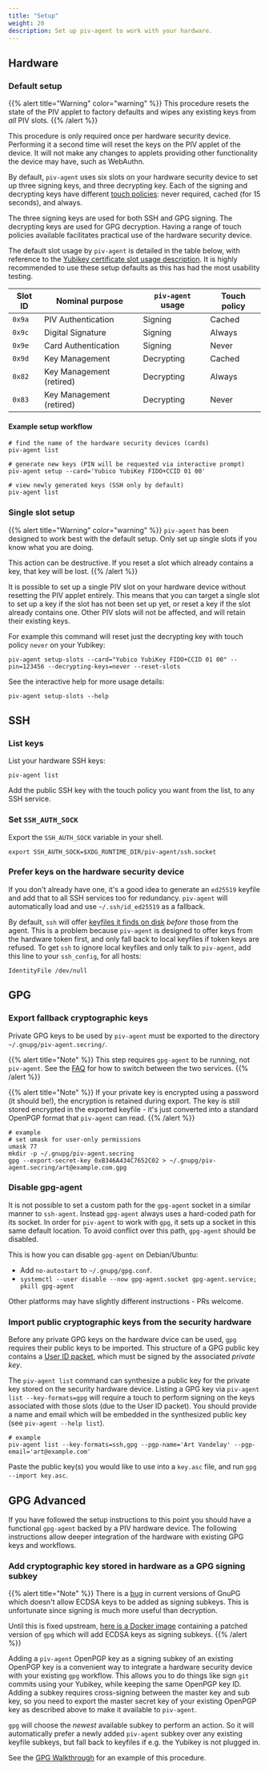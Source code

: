 ```yaml
---
title: "Setup"
weight: 20
description: Set up piv-agent to work with your hardware.
---
```


## Hardware

### Default setup

{{% alert title="Warning" color="warning" %}}
This procedure resets the state of the PIV applet to factory defaults and wipes any existing keys from _all_ PIV slots.
{{% /alert %}}

This procedure is only required once per hardware security device.
Performing it a second time will reset the keys on the PIV applet of the device.
It will not make any changes to applets providing other functionality the device may have, such as WebAuthn.

By default, `piv-agent` uses six slots on your hardware security device to set up three signing keys, and three decrypting key.
Each of the signing and decrypting keys have different [touch policies](https://docs.yubico.com/yesdk/users-manual/application-piv/pin-touch-policies.html): never required, cached (for 15 seconds), and always.

The three signing keys are used for both SSH and GPG signing.
The decrypting keys are used for GPG decryption.
Having a range of touch policies available facilitates practical use of the hardware security device.

The default slot usage by `piv-agent` is detailed in the table below, with reference to the [Yubikey certificate slot usage description](https://developers.yubico.com/PIV/Introduction/Certificate_slots.html).
It is highly recommended to use these setup defaults as this has had the most usability testing.

| Slot ID | Nominal purpose          | `piv-agent` usage | Touch policy |
| ---     | ---                      | ---               | ---          |
| `0x9a`  | PIV Authentication       | Signing           | Cached       |
| `0x9c`  | Digital Signature        | Signing           | Always       |
| `0x9e`  | Card Authentication      | Signing           | Never        |
| `0x9d`  | Key Management           | Decrypting        | Cached       |
| `0x82`  | Key Management (retired) | Decrypting        | Always       |
| `0x83`  | Key Management (retired) | Decrypting        | Never        |

#### Example setup workflow

```
# find the name of the hardware security devices (cards)
piv-agent list

# generate new keys (PIN will be requested via interactive prompt)
piv-agent setup --card='Yubico YubiKey FIDO+CCID 01 00'

# view newly generated keys (SSH only by default)
piv-agent list
```

### Single slot setup

{{% alert title="Warning" color="warning" %}}
`piv-agent` has been designed to work best with the default setup.
Only set up single slots if you know what you are doing.

This action can be destructive.
If you reset a slot which already contains a key, that key will be lost.
{{% /alert %}}

It is possible to set up a single PIV slot on your hardware device without resetting the PIV applet entirely.
This means that you can target a single slot to set up a key if the slot has not been set up yet, or reset a key if the slot already contains one.
Other PIV slots will not be affected, and will retain their existing keys.

For example this command will reset just the decrypting key with touch policy `never` on your Yubikey:

```
piv-agent setup-slots --card="Yubico YubiKey FIDO+CCID 01 00" --pin=123456 --decrypting-keys=never --reset-slots
```

See the interactive help for more usage details:

```
piv-agent setup-slots --help
```

## SSH

### List keys

List your hardware SSH keys:

```
piv-agent list
```

Add the public SSH key with the touch policy you want from the list, to any SSH service.

### Set `SSH_AUTH_SOCK`

Export the `SSH_AUTH_SOCK` variable in your shell.

```
export SSH_AUTH_SOCK=$XDG_RUNTIME_DIR/piv-agent/ssh.socket
```

### Prefer keys on the hardware security device

If you don't already have one, it's a good idea to generate an `ed25519` keyfile and add that to all SSH services too for redundancy.
`piv-agent` will automatically load and use `~/.ssh/id_ed25519` as a fallback.

By default, `ssh` will offer [keyfiles it finds on disk](https://manpages.debian.org/testing/openssh-client/ssh_config.5.en.html#IdentityFile) _before_ those from the agent.
This is a problem because `piv-agent` is designed to offer keys from the hardware token first, and only fall back to local keyfiles if token keys are refused.
To get `ssh` to ignore local keyfiles and only talk to `piv-agent`, add this line to your `ssh_config`, for all hosts:

```
IdentityFile /dev/null
```

## GPG

### Export fallback cryptographic keys

Private GPG keys to be used by `piv-agent` must be exported to the directory `~/.gnupg/piv-agent.secring/`.

{{% alert title="Note" %}}
This step requires `gpg-agent` to be running, not `piv-agent`.
See the [FAQ](../../docs/faq) for how to switch between the two services.
{{% /alert %}}

{{% alert title="Note" %}}
If your private key is encrypted using a password (it should be!), the encryption is retained during export.
The key is still stored encrypted in the exported keyfile - it's just converted into a standard OpenPGP format that `piv-agent` can read.
{{% /alert %}}

```
# example
# set umask for user-only permissions
umask 77
mkdir -p ~/.gnupg/piv-agent.secring
gpg --export-secret-key 0xB346A434C7652C02 > ~/.gnupg/piv-agent.secring/art@example.com.gpg
```

### Disable gpg-agent

It is not possible to set a custom path for the `gpg-agent` socket in a similar manner to `ssh-agent`.
Instead `gpg-agent` always uses a hard-coded path for its socket.
In order for `piv-agent` to work with `gpg`, it sets up a socket in this same default location.
To avoid conflict over this path, `gpg-agent` should be disabled.

This is how you can disable `gpg-agent` on Debian/Ubuntu:

* Add `no-autostart` to `~/.gnupg/gpg.conf`.
* `systemctl --user disable --now gpg-agent.socket gpg-agent.service; pkill gpg-agent`

Other platforms may have slightly different instructions - PRs welcome.

### Import public cryptographic keys from the security hardware

Before any private GPG keys on the hardware dvice can be used, `gpg` requires their public keys to be imported.
This structure of a GPG public key contains a [User ID packet](https://datatracker.ietf.org/doc/html/rfc4880#section-5.11), which must be signed by the associated _private key_.

The `piv-agent list` command can synthesize a public key for the private key stored on the security hardware device.
Listing a GPG key via `piv-agent list --key-formats=gpg` will require a touch to perform signing on the keys associated with those slots (due to the User ID packet).
You should provide a name and email which will be embedded in the synthesized public key (see `piv-agent --help list`).

```
# example
piv-agent list --key-formats=ssh,gpg --pgp-name='Art Vandelay' --pgp-email='art@example.com'
```

Paste the public key(s) you would like to use into a `key.asc` file, and run `gpg --import key.asc`.

## GPG Advanced

If you have followed the setup instructions to this point you should have a functional `gpg-agent` backed by a PIV hardware device.
The following instructions allow deeper integration of the hardware with existing GPG keys and workflows.

### Add cryptographic key stored in hardware as a GPG signing subkey

{{% alert title="Note" %}}
There is a [bug](https://dev.gnupg.org/T5555) in current versions of GnuPG which doesn't allow ECDSA keys to be added as signing subkeys.
This is unfortunate since signing is much more useful than decryption.

Until this is fixed upstream, [here is a Docker image](https://github.com/smlx/gnupg-piv-agent) containing a patched version of `gpg` which will add ECDSA keys as signing subkeys.
{{% /alert %}}

Adding a `piv-agent` OpenPGP key as a signing subkey of an existing OpenPGP key is a convenient way to integrate a hardware security device with your existing `gpg` workflow.
This allows you to do things like sign `git` commits using your Yubikey, while keeping the same OpenPGP key ID.
Adding a subkey requires cross-signing between the master key and sub key, so you need to export the master secret key of your existing OpenPGP key as described above to make it available to `piv-agent`.

`gpg` will choose the _newest_ available subkey to perform an action. So it will automatically prefer a newly added `piv-agent` subkey over any existing keyfile subkeys, but fall back to keyfiles if e.g. the Yubikey is not plugged in.

See the [GPG Walkthrough](../../docs/gpg-walkthrough) for an example of this procedure.
